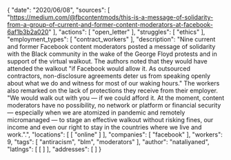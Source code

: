 {
    "date": "2020/06/08",
    "sources": [
        "https://medium.com/@fbcontentmods/this-is-a-message-of-solidarity-from-a-group-of-current-and-former-content-moderators-at-facebook-6af1b3b2a020"
    ],
    "actions": [
        "open_letter"
    ],
    "struggles": [
        "ethics"
    ],
    "employment_types": [
        "contract_workers"
    ],
    "description": "Nine current and former Facebook content moderators posted a message of solidarity with the Black community in the wake of the George Floyd protests and in support of the virtual walkout. The authors noted that they would have attended the walkout "if Facebook would allow it. As outsourced contractors, non-disclosure agreements deter us from speaking openly about what we do and witness for most of our waking hours." The workers also remarked on the lack of protections they receive from their employer. "We would walk out with you — if we could afford it. At the moment, content moderators have no possibility, no network or platform or financial security — especially when we are atomized in pandemic and remotely micromanaged — to stage an effective walkout without risking fines, our income and even our right to stay in the countries where we live and work.".",
    "locations": [
        [
            "online"
        ]
    ],
    "companies": [
        "facebook"
    ],
    "workers": 9,
    "tags": [
        "antiracism",
        "blm",
        "moderators"
    ],
    "author": "nataliyaned",
    "latlngs": [
        [
        ]
    ],
    "addresses": [
    ]
}
